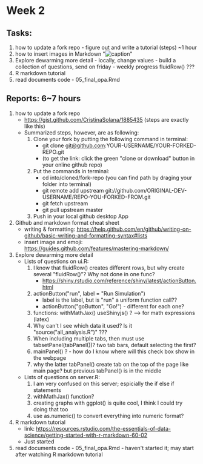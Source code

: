 # Week 2 

## Tasks:
1. how to update a fork repo - figure out and write a tutorial (steps) ~1 hour
2. how to insert images in Markdown "![caption]()"
3. Explore dewarming more detail - locally, change values - build a collection of questions, send on friday - weekly progress    fluidRow() ???
4. R markdown tutorial
5. read documents code - 05_final_opa.Rmd


## Reports: 6~7 hours
1. how to update a fork repo
   - https://gist.github.com/CristinaSolana/1885435 (steps are exactly like this)
   - Summarized steps, however, are as following:
     1. Clone your fork by putting the following command in terminal: 
        - git clone git@github.com:YOUR-USERNAME/YOUR-FORKED-REPO.git
        - (to get the link: click the green "clone or download" button in your online github repo)
     2. Put the commands in terminal: 
        - cd into/cloned/fork-repo (you can find path by draging your folder into terminal)
        - git remote add upstream git://github.com/ORIGINAL-DEV-USERNAME/REPO-YOU-FORKED-FROM.git
        - git fetch upstream
        - git pull upstream master
     3. Push in your local github desktop App
2. Github and markdown format cheat sheet
   - writing & formatting: https://help.github.com/en/github/writing-on-github/basic-writing-and-formatting-syntax#lists
   - insert image and emoji: https://guides.github.com/features/mastering-markdown/
3. Explore dewarming more detail
   - Lists of questions on ui.R:
     1. I know that fluidRow() creates different rows, but why create several "fluidRow()"? Why not done in one func?
        - https://shiny.rstudio.com/reference/shiny/latest/actionButton.html
     2. actionButton("run", label = "Run Simulation")
        - label is the label, but is "run" a uniform function call?? 
        - actionButton("goButton", "Go!") - different for each one?
     3. functions: withMathJax() useShinyjs() ? --> for math expressions (latex)
     4. Why can't I see which data it used? Is it "source("all_analysis.R")" ???
     5. When including multiple tabs, then must use tabsetPanel(tabPanel())? two tab bars, default selecting the first?
     6. mainPanel() ? - how do I know where will this check box show in the webpage
     7. why the latter tabPanel() create tab on the top of the page like main page? but previous tabPanel() is in the middle
   - Lists of questions on server.R:
     1. I am very confused on this server; espicially the if else if statements
     2. withMathJax() function?
     3. creating graphs with ggplot() is quite cool, I think I could try doing that too
     4. use as.numeric() to convert everything into numeric format?
4. R markdown tutorial
   - link: https://resources.rstudio.com/the-essentials-of-data-science/getting-started-with-r-markdown-60-02
   - Just started
5. read documents code - 05_final_opa.Rmd - haven't started it; may start after watching R markdown tutorial
